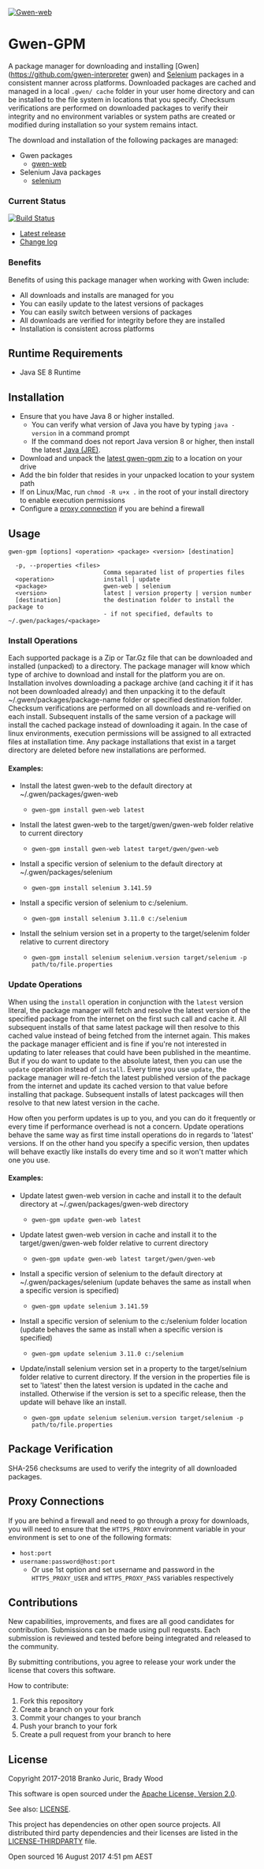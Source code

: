 [![Gwen-web](https://user-images.githubusercontent.com/1369994/29352618-c4cbb7b0-82aa-11e7-9f84-07d1a4a1e9ac.png)](https://github.com/gwen-interpreter/gwen/wiki/The-Gwen-Logo)

Gwen-GPM
========

A package manager for downloading and installing 
[Gwen](https://github.com/gwen-interpreter gwen) and 
[Selenium](https://github.com/SeleniumHQ/selenium) packages in a consistent 
manner across platforms. Downloaded packages are cached and managed in a local 
`.gwen/ cache` folder in your user home directory and can be installed to the 
file system in locations that you specify. Checksum verifications are performed 
on downloaded packages to verify their integrity and no environment variables 
or system paths are created or modified during installation so your system 
remains intact.

The download and installation of the following packages are managed:

- Gwen packages
  - [gwen-web](https://github.com/gwen-interpreter/gwen-web)
- Selenium Java packages
  - [selenium](https://github.com/SeleniumHQ/selenium)

### Current Status

[![Build Status](https://travis-ci.org/gwen-interpreter/gwen-gpm.svg?branch=master)](https://travis-ci.org/gwen-interpreter/gwen-gpm)

- [Latest release](https://github.com/gwen-interpreter/gwen-gpm/releases/latest)
- [Change log](CHANGELOG)

### Benefits

Benefits of using this package manager when working with Gwen include:

- All downloads and installs are managed for you
- You can easily update to the latest versions of packages
- You can easily switch between versions of packages
- All downloads are verified for integrity before they are installed
- Installation is consistent across platforms

Runtime Requirements
--------------------

- Java SE 8 Runtime

Installation
------------

- Ensure that you have Java 8 or higher installed. 
  - You can verify what version of Java you have by typing `java -version` in a command prompt
  - If the command does not report Java version 8 or higher, then install the latest [Java (JRE)](http://www.oracle.com/technetwork/java/javase/downloads/index.html).
- Download and unpack the [latest gwen-gpm zip](https://github.com/gwen-interpreter/gwen-gpm/releases/latest) to a location 
  on your drive
- Add the bin folder that resides in your unpacked location to your system path
- If on Linux/Mac, run `chmod -R u+x .` in the root of your install directory to enable execution permissions
- Configure a [proxy connection](#proxy-connections) if you are behind a firewall

Usage
-----

```
gwen-gpm [options] <operation> <package> <version> [destination]

  -p, --properties <files>
                           Comma separated list of properties files
  <operation>              install | update
  <package>                gwen-web | selenium
  <version>                latest | version property | version number
  [destination]            the destination folder to install the package to
                           - if not specified, defaults to ~/.gwen/packages/<package>
```

### Install Operations

Each supported package is a Zip or Tar.Gz file that can be downloaded and installed (unpacked) to a directory. The
package manager will know which type of archive to download and install for the platform you are on. Installation
involves downloading a package archive (and caching it if it has not been downloaded already) and then unpacking it to
the default ~/.gwen/packages/package-name folder or specified destination folder. Checksum verifications are performed on all
downloads and re-verified on each install. Subsequent installs of the same version of a package will install the cached
package instead of downloading it again. In the case of linux environments, execution permissions will be assigned to
all extracted files at installation time. Any package installations that exist in a target directory are deleted
before new installations are performed.

#### Examples:

- Install the latest gwen-web to the default directory at ~/.gwen/packages/gwen-web
  - `gwen-gpm install gwen-web latest`

- Install the latest gwen-web to the target/gwen/gwen-web folder relative to current directory
  - `gwen-gpm install gwen-web latest target/gwen/gwen-web`

- Install a specific version of selenium to the default directory at ~/.gwen/packages/selenium
  - `gwen-gpm install selenium 3.141.59`

- Install a specific version of selenium to c:/selenium.
  - `gwen-gpm install selenium 3.11.0 c:/selenium`

- Install the selnium version set in a property to the target/selenim folder relative to current directory
  - `gwen-gpm install selenium selenium.version target/selenium -p path/to/file.properties`

### Update Operations

When using the `install` operation in conjunction with the `latest` version literal, the package manager will fetch
and resolve the latest version of the specified package from the internet on the first such call and cache it. All
subsequent installs of that same latest package will then resolve to this cached value instead of being fetched from
the internet again. This makes the package manager efficient and is fine if you're not interested in updating to later
releases that could have been published in the meantime. But if you do want to update to the absolute latest, then you
can use the `update` operation instead of `install`. Every time you use `update`, the package manager will re-fetch
the latest published version of the package from the internet and update its cached version to that value before
installing that package. Subsequent installs of latest packcages will then resolve to that new latest version in the
cache.

How often you perform updates is up to you, and you can do it frequently or every time if performance overhead is
not a concern. Update operations behave the same way as first time install operations do in regards to 'latest'
versions. If on the other hand you specify a specific version, then updates will behave exactly like installs do every
time and so it won't matter which one you use.

#### Examples:

- Update latest gwen-web version in cache and install it to the default directory at ~/.gwen/packages/gwen-web
  directory
  - `gwen-gpm update gwen-web latest`

- Update latest gwen-web version in cache and install it to the target/gwen/gwen-web folder relative to current
  directory
  - `gwen-gpm update gwen-web latest target/gwen/gwen-web`

- Install a specific version of selenium to the default directory at ~/.gwen/packages/selenium (update behaves
  the same as install when a specific version is specified)
  - `gwen-gpm update selenium 3.141.59`

- Install a specific version of selenium to the c:/selenium folder location (update behaves the
  same as install when a specific version is specified)
  - `gwen-gpm update selenium 3.11.0 c:/selenium`

- Update/install selenium version set in a property to the target/selnium folder relative to current
  directory. If the version in the properties file is set to 'latest' then the latest version is updated in the cache 
  and installed. Otherwise if the version is set to a specific release, then the update will behave like an install.
  - `gwen-gpm update selenium selenium.version target/selenium -p path/to/file.properties`

Package Verification
--------------------

SHA-256 checksums are used to verify the integrity of all downloaded packages.

Proxy Connections
-----------------

If you are behind a firewall and need to go through a proxy for downloads, you will need to 
ensure that the `HTTPS_PROXY` environment variable in your environment is set to one of the 
following formats:

- `host:port`
- `username:password@host:port`
  - Or use 1st option and set username and password in the `HTTPS_PROXY_USER` and 
    `HTTPS_PROXY_PASS` variables respectively


Contributions
-------------

New capabilities, improvements, and fixes are all good candidates for contribution. Submissions can be made using
pull requests. Each submission is reviewed and tested before being integrated and released to the community.

By submitting contributions, you agree to release your work under the license that covers this software.

How to contribute:
1. Fork this repository
2. Create a branch on your fork
3. Commit your changes to your branch
4. Push your branch to your fork
5. Create a pull request from your branch to here

License
-------

Copyright 2017-2018 Branko Juric, Brady Wood

This software is open sourced under the
[Apache License, Version 2.0](http://www.apache.org/licenses/LICENSE-2.0.txt).

See also: [LICENSE](LICENSE).

This project has dependencies on other open source projects. All distributed third party dependencies and
their licenses are listed in the [LICENSE-THIRDPARTY](LICENSE-THIRDPARTY) file.

Open sourced 16 August 2017 4:51 pm AEST
